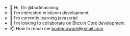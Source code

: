- 👋 Hi, I’m @bodmasmmg
- 👀 I’m interested in bitcoin development
- 🌱 I’m currently learning javascript
- 💞️ I’m looking to collaborate on  Bitcoin Core development
- 📫 How to reach me bodemoware@gmail.com

<!---
bodmasmmg/bodmasmmg is a ✨ special ✨ repository because its `README.md` (this file) appears on your GitHub profile.
You can click the Preview link to take a look at your changes.
--->
